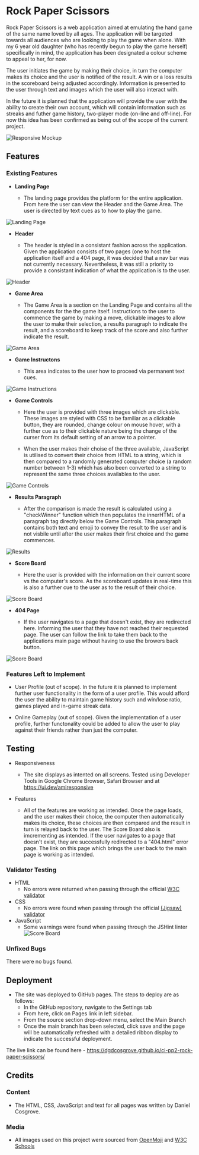 # Rock Paper Scissors

Rock Paper Scissors is a web application aimed at emulating the hand game of the same name loved by all ages. The application will be targeted towards all audiences who are looking to play the game when alone. With my 6 year old daughter (who has recently begun to play the game herself) specifically in mind, the application has been designated a colour scheme to appeal to her, for now.

The user initiates the game by making their choice, in turn the computer makes its choice and the user is notified of the result. A win or a loss results in the scoreboard being adjusted accordingly. Information is presented to the user through text and images which the user will also interact with.

In the future it is planned that the application will provide the user with the ability to create their own account, which will contain information such as streaks and futher game history, two-player mode (on-line and off-line). For now this idea has been confirmed as being out of the scope of the current project.

![Responsive Mockup](./assets/images/repsonsive_image.png)

## Features 

### Existing Features

- __Landing Page__

  - The landing page provides the platform for the entire application. From here the user can view the Header and the Game Area. The user is directed by text cues as to how to play the game.

![Landing Page](./assets/images/landing-page.png)

- __Header__

  - The header is styled in a consistant fashion across the application. Given the application consists of two pages (one to host the application itself and a 404 page, it was decided that a nav bar was not currently necessary. Nevertheless, it was still a priority to provide a consistant indication of what the application is to the user.

![Header](./assets/images/header.png)

- __Game Area__

  - The Game Area is a section on the Landing Page and contains all the components for the the game itself. Instructions to the user to commence the game by making a move, clickable images to allow the user to make their selection, a results paragraph to indicate the result, and a scoreboard to keep track of the score and also further indicate the result.

![Game Area](./assets/images/game-area.png)

- __Game Instructons__

  - This area indicates to the user how to proceed via permanent text cues.

![Game Instructions](./assets/images/game-instructions.png)

- __Game Controls__

  - Here the user is provided with three images which are clickable. These images are styled with CSS to be familiar as a clickable button, they are rounded, change colour on mouse hover, with a further cue as to their clickable nature being the change of the curser from its default setting of an arrow to a pointer. 
  
  - When the user makes their choise of the three available, JavaScript is utilised to convert their choice from HTML to a string, which is then compared to a randomly generated computer choice (a random number between 1-3) which has also been converted to a string to represent the same three choices availables to the user.

![Game Controls](./assets/images/game-controls.png)

- __Results Paragraph__

  - After the comparison is made the result is calculated using a "checkWinner" function which then populates the innerHTML of a paragraph tag directly below the Game Controls. This paragraph contains both text and emoji to convey the result to the user and is not visbile until after the user makes their first choice and the game commences.

![Results](./assets/images/result.png)

- __Score Board__

  - Here the user is provided with the information on their current score vs the computer's score. As the scoreboard updates in real-time this is also a further cue to the user as to the result of their choice.

![Score Board](./assets/images/scores.png)

- __404 Page__

  - If the user navigates to a page that doesn't exist, they are redirected here. Informing the user that they have not reached their requested page. The user can follow the link to take them back to the applications main page without having to use the browers back button.

![Score Board](./assets/images/404.png)

### Features Left to Implement

- User Profile (out of scope). In the future it is planned to implement further user functionality in the form of a user profile. This would afford the user the ability to maintain game history such and win/lose ratio, games played and in-game streak data.

- Online Gameplay (out of scope). Given the implementation of a user profile, further functonality could be added to allow the user to play against their friends rather than just the computer. 

## Testing

- Responsiveness
  - The site displays as intented on all screens. Tested using Developer Tools in Google Chrome Browser, Safari Browser and at https://ui.dev/amiresponsive

- Features
  - All of the features are working as intended. Once the page loads, and the user makes their choice, the computer then automatically makes its choice, these choices are then compared and the result in turn is relayed back to the user. The Score Board also is imcrementing as intended. If the user navigates to a page that doesn't exist, they are successfully redirected to a "404.html" error page. The link on this page which brings the user back to the main page is working as intended.

### Validator Testing 

- HTML
  - No errors were returned when passing through the official [W3C validator](https://validator.w3.org/nu/?doc=https%3A%2F%2Fdgdcosgrove.github.io%2Fci-pp2-rock-paper-scissors%2F)
- CSS
  - No errors were found when passing through the official [(Jigsaw) validator](https://jigsaw.w3.org/css-validator/validator?uri=https%3A%2F%2Fdgdcosgrove.github.io%2Fci-pp2-rock-paper-scissors%2F&profile=css3svg&usermedium=all&warning=1&vextwarning=&lang=en)
- JavaScript
  - Some warnings were found when passing through the JSHint linter
  ![Score Board](./assets/images/jshint-report.png)


### Unfixed Bugs

There were no bugs found.

## Deployment 

- The site was deployed to GitHub pages. The steps to deploy are as follows: 
  - In the GitHub repository, navigate to the Settings tab 
  - From here, click on Pages link in left sidebar.
  - From the source section drop-down menu, select the Main Branch
  - Once the main branch has been selected, click save and the page will be automatically refreshed with a detailed ribbon display to indicate the successful deployment. 

The live link can be found here - https://dgdcosgrove.github.io/ci-pp2-rock-paper-scissors/

## Credits 

### Content 

- The HTML, CSS, JavaScript and text for all pages was written by Daniel Cosgrove.

### Media

- All images used on this project were sourced from 
[OpenMoji](https://openmoji.org/) and [W3C Schools](https://www.w3schools.com//)
